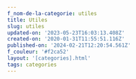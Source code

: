 ```yaml
---
f_nom-de-la-categorie: utiles
title: Utiles
slug: utiles
updated-on: '2023-05-23T16:03:13.408Z'
created-on: '2020-01-31T11:55:51.116Z'
published-on: '2024-02-21T12:20:54.561Z'
f_couleur: '#f2ca52'
layout: '[categories].html'
tags: categories
---
```



